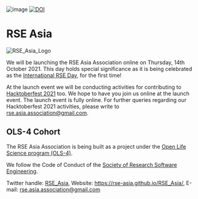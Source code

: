 ![image](https://user-images.githubusercontent.com/28556616/128458681-c11bdd5d-0144-4622-8417-8252449de92f.png)
[![DOI](https://zenodo.org/badge/415191235.svg)](https://zenodo.org/badge/latestdoi/415191235)


# RSE Asia

![RSE_Asia_Logo](https://user-images.githubusercontent.com/28556616/136658774-7afe5363-6400-4f85-8b07-06dc06f0a6ef.png)

We will be launching the RSE Asia Association online on Thursday, 14th October 2021. This day holds special significance as it is being celebrated as the [International RSE Day](https://researchsoftware.org/council/intl-rse-day.html), for the first time!

At the launch event we will be conducting activities for contributing to [Hacktoberfest 2021](https://hacktoberfest.digitalocean.com/) too. We hope to have you join us online at the launch event. The launch event is fully online. For further queries regarding our Hacktoberfest 2021 activities, please write to rse.asia.association@gmail.com.

## OLS-4 Cohort
The RSE Asia Association is being built as a project under the [Open Life Science program (OLS-4)](https://openlifesci.org/ols-4/projects-participants/#). 

We follow the Code of Conduct of the [Society of Research Software Engineering](https://society-rse.org/).

Twitter handle: [RSE_Asia](https://twitter.com/RSE_Asia/), Website: https://rse-asia.github.io/RSE_Asia/, E-mail: rse.asia.association@gmail.com 

